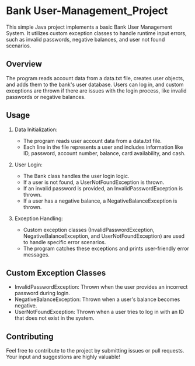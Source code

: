 # Bank User-Management_Project
This simple Java project implements a basic Bank User Management System. It utilizes custom exception classes to handle runtime input errors, such as invalid passwords, negative balances, and user not found scenarios.

## Overview
The program reads account data from a data.txt file, creates user objects, and adds them to the bank's user database. Users can log in, and custom exceptions are thrown if there are issues with the login process, like invalid passwords or negative balances.

## Usage
1) Data Initialization:
    - The program reads user account data from a data.txt file.
    - Each line in the file represents a user and includes information like ID, password, account number, balance, card availability, and cash.

2) User Login:
    - The Bank class handles the user login logic.
    - If a user is not found, a UserNotFoundException is thrown.
    - If an invalid password is provided, an InvalidPasswordException is thrown.
    - If a user has a negative balance, a NegativeBalanceException is thrown.

3) Exception Handling:
    - Custom exception classes (InvalidPasswordException, NegativeBalanceException, and UserNotFoundException) are used to handle specific error scenarios.
    - The program catches these exceptions and prints user-friendly error messages.

## Custom Exception Classes
- InvalidPasswordException: Thrown when the user provides an incorrect password during login.
- NegativeBalanceException: Thrown when a user's balance becomes negative.
- UserNotFoundException: Thrown when a user tries to log in with an ID that does not exist in the system.

## Contributing
Feel free to contribute to the project by submitting issues or pull requests. Your input and suggestions are highly valuable!
